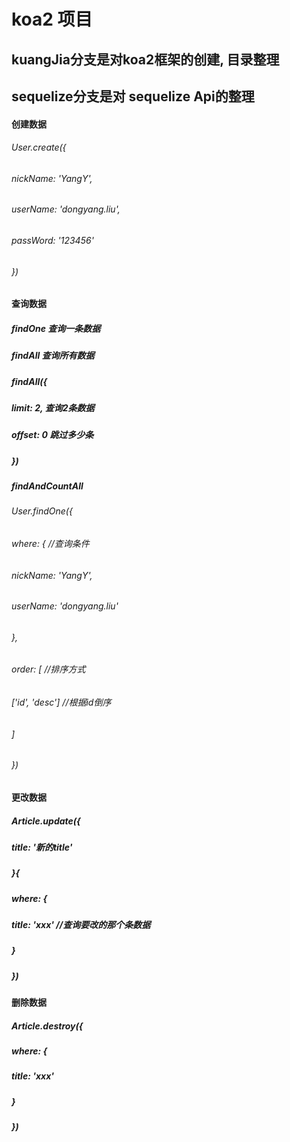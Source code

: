 # koa2 项目
## kuangJia分支是对koa2框架的创建, 目录整理

## sequelize分支是对 sequelize Api的整理
#### 创建数据
######     User.create({
######         nickName: 'YangY',
######         userName: 'dongyang.liu',
######         passWord: '123456'
######     })

#### 查询数据
#####  findOne 查询一条数据
#####  findAll 查询所有数据  
#####  findAll({
#####     limit: 2, 查询2条数据 
#####     offset: 0  跳过多少条
##### })   
##### findAndCountAll 

######     User.findOne({
######         where: { //查询条件
######        nickName: 'YangY',
######        userName: 'dongyang.liu'
######     },
######     order: [ //排序方式
######        ['id', 'desc'] //根据id倒序
######     ]
######     })

#### 更改数据
##### Article.update({
#####     title: '新的title'  
##### }{
#####    where: {
#####        title: 'xxx'  //查询要改的那个条数据
#####    }
##### })

#### 删除数据
##### Article.destroy({
#####    where: {
#####        title: 'xxx'
#####    }
##### })
